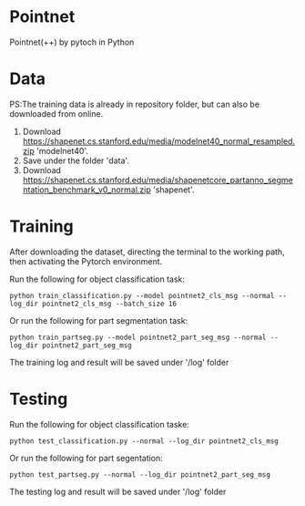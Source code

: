 # Pointnet
Pointnet(++) by pytoch in Python

# Data
PS:The training data is already in repository folder, but can also be downloaded from online.
1. Download https://shapenet.cs.stanford.edu/media/modelnet40_normal_resampled.zip 'modelnet40'.
2. Save under the folder 'data'. 
3. Download https://shapenet.cs.stanford.edu/media/shapenetcore_partanno_segmentation_benchmark_v0_normal.zip 'shapenet'. 

# Training
After downloading the dataset, directing the terminal to the working path, then activating the Pytorch environment. 

Run the following for object classification task:

```
python train_classification.py --model pointnet2_cls_msg --normal --log_dir pointnet2_cls_msg --batch_size 16
```

Or run the following for part segmentation task:
```
python train_partseg.py --model pointnet2_part_seg_msg --normal --log_dir pointnet2_part_seg_msg
```
 

The training log and result will be saved under '/log' folder

# Testing
Run the following for object classification taske:
```
python test_classification.py --normal --log_dir pointnet2_cls_msg
``` 


Or run the following for part segentation:
```
python test_partseg.py --normal --log_dir pointnet2_part_seg_msg
``` 


The testing log and result will be saved under '/log' folder


